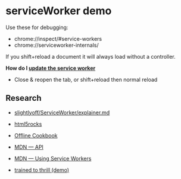 # serviceWorker demo

Use these for debugging: 

* chrome://inspect/#service-workers
* chrome://serviceworker-internals/

If you shift+reload a document it will always load without a controller.

**How do I [update the service worker](https://github.com/slightlyoff/ServiceWorker/blob/master/explainer.md#updating-a-serviceworker)**

* Close & reopen the tab, or shift+reload then normal reload

## Research

* [slightlyoff/ServiceWorker/explainer.md](https://github.com/slightlyoff/ServiceWorker/blob/master/explainer.md)

* [html5rocks](http://www.html5rocks.com/en/tutorials/service-worker/introduction/)

* [Offline Cookbook](http://jakearchibald.com/2014/offline-cookbook/)

* [MDN &mdash; API](https://developer.mozilla.org/en-US/docs/Web/API/ServiceWorker_API)

* [MDN &mdash; Using Service Workers](https://developer.mozilla.org/en-US/docs/Web/API/ServiceWorker_API/Using_Service_Workers)

* [trained to thrill (demo)](https://github.com/jakearchibald/trained-to-thrill)

